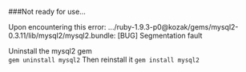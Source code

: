 ###Not ready for use...

Upon encountering this error:
   .../ruby-1.9.3-p0@kozak/gems/mysql2-0.3.11/lib/mysql2/mysql2.bundle: [BUG] Segmentation fault

Uninstall the mysql2 gem  
`gem uninstall mysql2`
Then reinstall it
`gem install mysql2`
